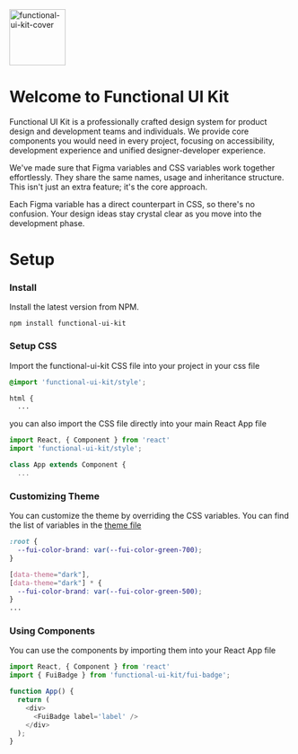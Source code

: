 <img width="100" alt="functional-ui-kit-cover" src="https://github.com/functional-ui/functional-ui-kit/assets/10652039/fa34ae50-ae9b-4af7-bcce-ca5393f496f0">

# Welcome to Functional UI Kit

Functional UI Kit is a professionally crafted design system for product design and development teams and individuals. We provide core components you would need in every project, focusing on accessibility, development experience and unified designer-developer experience.

We've made sure that Figma variables and CSS variables work together effortlessly. They share the same names, usage and inheritance structure. This isn't just an extra feature; it's the core approach.

Each Figma variable has a direct counterpart in CSS, so there's no confusion. Your design ideas stay crystal clear as you move into the development phase.


# Setup
### Install
Install the latest version from NPM.
```
npm install functional-ui-kit
```

### Setup CSS
Import the functional-ui-kit CSS file into your project in your css file
```css
@import 'functional-ui-kit/style';

html {
  ...
```
you can also import the CSS file directly into your main React App file
```js
import React, { Component } from 'react'
import 'functional-ui-kit/style';

class App extends Component {
  ...
```

### Customizing Theme
You can customize the theme by overriding the CSS variables. You can find the list of variables in the [theme file](https:\/\/github.com/functional-ui/functional-ui-kit/blob/main/src/css/theme-colors.css)
```css
:root {
  --fui-color-brand: var(--fui-color-green-700);
}

[data-theme="dark"],
[data-theme="dark"] * {
  --fui-color-brand: var(--fui-color-green-500);
}
...
```

### Using Components
You can use the components by importing them into your React App file
```js
import React, { Component } from 'react'
import { FuiBadge } from 'functional-ui-kit/fui-badge';

function App() {
  return (
    <div>
      <FuiBadge label='label' />
    </div>
  );
}
```
